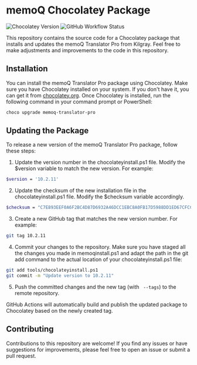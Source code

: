 # memoQ Chocolatey Package
![Chocolatey Version](https://img.shields.io/chocolatey/v/memoq-translator-pro?label=chocolatey)
![GitHub Workflow Status](https://img.shields.io/github/actions/workflow/status/DigitecGalaxus/memoq-chocolatey-package/main.yml)

This repository contains the source code for a Chocolatey package that installs and updates the memoQ Translator Pro from Kilgray. Feel free to make adjustments and improvements to the code in this repository.

## Installation
You can install the memoQ Translator Pro package using Chocolatey. Make sure you have Chocolatey installed on your system. If you don't have it, you can get it from [chocolatey.org](https://chocolatey.org/).
Once Chocolatey is installed, run the following command in your command prompt or PowerShell:

```bash
choco upgrade memoq-translator-pro
```

## Updating the Package
To release a new version of the memoQ Translator Pro package, follow these steps:

1. Update the version number in the chocolateyinstall.ps1 file. Modify the $version variable to match the new version. For example:
```bash
$version = '10.2.11'
```

2. Update the checksum of the new installation file in the chocolateyinstall.ps1 file. Modify the $checksum variable accordingly.
```bash
$checksum = "C7E893EEF0A6F2BC4D87D6932A46DCC1EBC8A0FB17D5988DD1ED67CFCC2A26CA"
```

3. Create a new GitHub tag that matches the new version number. For example:
```bash
git tag 10.2.11
```

4. Commit your changes to the repository. Make sure you have staged all the changes you made in memoqinstall.ps1 and adapt the path in the git add command to the actual location of your chocolateyinstall.ps1 file:
```bash
git add tools/chocolateyinstall.ps1
git commit -m "Update version to 10.2.11"
```

5. Push the committed changes and the new tag (with ``` --tags```) to the remote repository.

GitHub Actions will automatically build and publish the updated package to Chocolatey based on the newly created tag.

## Contributing
Contributions to this repository are welcome! If you find any issues or have suggestions for improvements, please feel free to open an issue or submit a pull request.